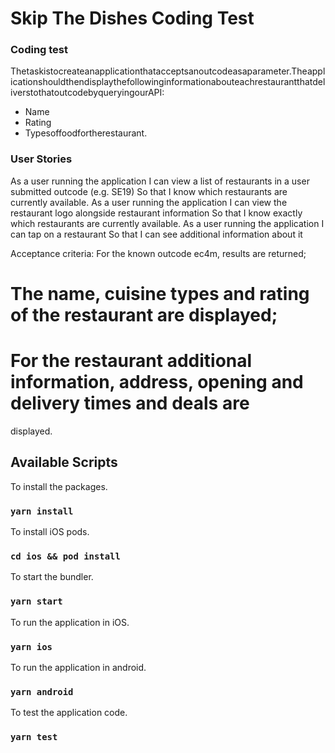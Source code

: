 
# Skip The Dishes Coding Test #

### Coding test ###

Thetaskistocreateanapplicationthatacceptsanoutcodeasaparameter.TheapplicationshouldthendisplaythefollowinginformationabouteachrestaurantthatdeliverstothatoutcodebyqueryingourAPI:
* Name
* Rating
* Typesoffoodfortherestaurant.

### User Stories ### 
As a user running the application
I can view a list of restaurants in a user submitted outcode (e.g. SE19)
So that I know which restaurants are currently available.
As a user running the application
I can view the restaurant logo alongside restaurant information
So that I know exactly which restaurants are currently available.
As a user running the application
I can tap on a restaurant
So that I can see additional information about it

Acceptance criteria:
For the known outcode ec4m, results are returned;

# The name, cuisine types and rating of the restaurant are displayed;
# For the restaurant additional information, address, opening and delivery times and deals are
displayed.


## Available Scripts

To install the packages.
### `yarn install`  

To install iOS pods.
### `cd ios && pod install` 

To start the bundler.
### `yarn start` 

To run the application in iOS.
### `yarn ios`

To run the application in android.
### `yarn android`

To test the application code.
### `yarn test`




